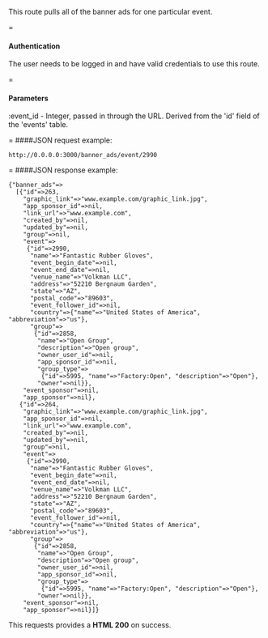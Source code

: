 <!-- --- title: GET /banner_ads/event/:event_id -->

This route pulls all of the banner ads for one particular event.

=
#### Authentication

The user needs to be logged in and have valid credentials to use this route.

=
#### Parameters

:event_id - Integer, passed in through the URL. Derived from the 'id' field of the 'events' table.

=
####JSON request example:
```
http://0.0.0.0:3000/banner_ads/event/2990
```

=
####JSON response example:
```
{"banner_ads"=>
  [{"id"=>263,
    "graphic_link"=>"www.example.com/graphic_link.jpg",
    "app_sponsor_id"=>nil,
    "link_url"=>"www.example.com",
    "created_by"=>nil,
    "updated_by"=>nil,
    "group"=>nil,
    "event"=>
     {"id"=>2990,
      "name"=>"Fantastic Rubber Gloves",
      "event_begin_date"=>nil,
      "event_end_date"=>nil,
      "venue_name"=>"Volkman LLC",
      "address"=>"52210 Bergnaum Garden",
      "state"=>"AZ",
      "postal_code"=>"89603",
      "event_follower_id"=>nil,
      "country"=>{"name"=>"United States of America", "abbreviation"=>"us"},
      "group"=>
       {"id"=>2858,
        "name"=>"Open Group",
        "description"=>"Open group",
        "owner_user_id"=>nil,
        "app_sponsor_id"=>nil,
        "group_type"=>
         {"id"=>5995, "name"=>"Factory:Open", "description"=>"Open"},
        "owner"=>nil}},
    "event_sponsor"=>nil,
    "app_sponsor"=>nil},
   {"id"=>264,
    "graphic_link"=>"www.example.com/graphic_link.jpg",
    "app_sponsor_id"=>nil,
    "link_url"=>"www.example.com",
    "created_by"=>nil,
    "updated_by"=>nil,
    "group"=>nil,
    "event"=>
     {"id"=>2990,
      "name"=>"Fantastic Rubber Gloves",
      "event_begin_date"=>nil,
      "event_end_date"=>nil,
      "venue_name"=>"Volkman LLC",
      "address"=>"52210 Bergnaum Garden",
      "state"=>"AZ",
      "postal_code"=>"89603",
      "event_follower_id"=>nil,
      "country"=>{"name"=>"United States of America", "abbreviation"=>"us"},
      "group"=>
       {"id"=>2858,
        "name"=>"Open Group",
        "description"=>"Open group",
        "owner_user_id"=>nil,
        "app_sponsor_id"=>nil,
        "group_type"=>
         {"id"=>5995, "name"=>"Factory:Open", "description"=>"Open"},
        "owner"=>nil}},
    "event_sponsor"=>nil,
    "app_sponsor"=>nil}]}
```

This requests provides a <strong>HTML 200</strong> on success.
